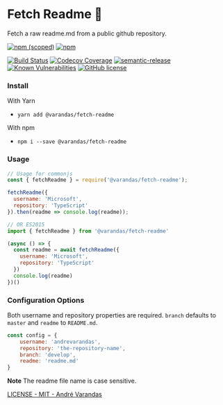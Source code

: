 # Fetch Readme 📖

Fetch a raw readme.md from a public github repository.

[![npm (scoped)](https://img.shields.io/npm/v/@varandas/fetch-readme.svg)](https://www.npmjs.com/package/@varandas/fetch-readme)
[![npm](https://img.shields.io/npm/dm/@varandas/fetch-readme.svg)](https://npmcharts.com/compare/@varandas/fetch-readme)

[![Build Status](https://travis-ci.org/AndreVarandas/fetch-readme.svg?branch=master)](https://travis-ci.org/AndreVarandas/fetch-readme)
[![Codecov Coverage](https://img.shields.io/codecov/c/github/AndreVarandas/fetch-readme/master.svg?style=flat-square)](https://codecov.io/gh/AndreVarandas/fetch-readme/)
[![semantic-release](https://img.shields.io/badge/%20%20%F0%9F%93%A6%F0%9F%9A%80-semantic--release-e10079.svg)](https://github.com/semantic-release/semantic-release)
[![Known Vulnerabilities](https://snyk.io/test/github/AndreVarandas/fetch-readme/badge.svg?targetFile=package.json)](https://snyk.io/test/github/AndreVarandas/fetch-readme?targetFile=package.json)
[![GitHub license](https://img.shields.io/badge/license-MIT-blue.svg)](https://github.com/AndreVarandas/fetch-readme/blob/master/LICENSE)

### Install

With Yarn
- `yarn add @varandas/fetch-readme`

With npm
- `npm i --save @varandas/fetch-readme` 

### Usage

```javascript
// Usage for commonjs
const { fetchReadme } = require('@varandas/fetch-readme');

fetchReadme({
  username: 'Microsoft',
  repository: 'TypeScript'
}).then(readme => console.log(readme));

// OR ES2015
import { fetchReadme } from '@varandas/fetch-readme'

(async () => {
  const readme = await fetchReadme({
    username: 'Microsoft',
    repository: 'TypeScript'
  })
  console.log(readme)  
})()
```

### Configuration Options

Both username and repository properties are required.
`branch` defaults to `master` and `readme` to `README.md`.

```javascript
const config = {
    username: 'andrevarandas',
    repository: 'the-repository-name',
    branch: 'develop',
    readme: 'readme.md'
}
```

**Note** The readme file name is case sensitive.

[LICENSE - MIT - André Varandas](LICENSE)
